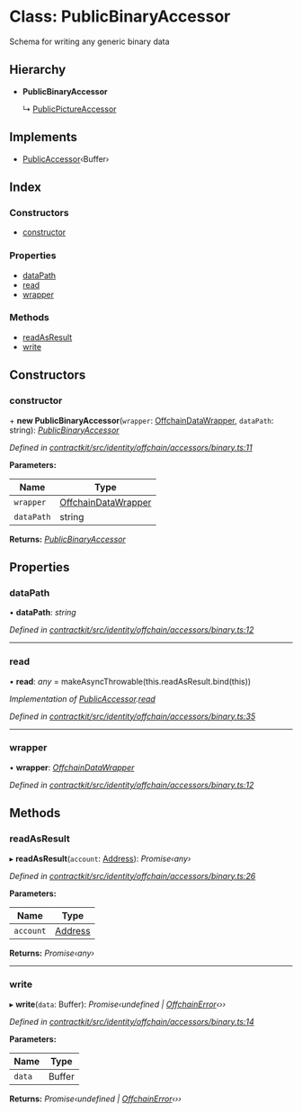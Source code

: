 # Class: PublicBinaryAccessor

Schema for writing any generic binary data

## Hierarchy

* **PublicBinaryAccessor**

  ↳ [PublicPictureAccessor](_identity_offchain_accessors_pictures_.publicpictureaccessor.md)

## Implements

* [PublicAccessor](../interfaces/_identity_offchain_accessors_interfaces_.publicaccessor.md)‹Buffer›

## Index

### Constructors

* [constructor](_identity_offchain_accessors_binary_.publicbinaryaccessor.md#constructor)

### Properties

* [dataPath](_identity_offchain_accessors_binary_.publicbinaryaccessor.md#datapath)
* [read](_identity_offchain_accessors_binary_.publicbinaryaccessor.md#read)
* [wrapper](_identity_offchain_accessors_binary_.publicbinaryaccessor.md#wrapper)

### Methods

* [readAsResult](_identity_offchain_accessors_binary_.publicbinaryaccessor.md#readasresult)
* [write](_identity_offchain_accessors_binary_.publicbinaryaccessor.md#write)

## Constructors

###  constructor

\+ **new PublicBinaryAccessor**(`wrapper`: [OffchainDataWrapper](_identity_offchain_data_wrapper_.offchaindatawrapper.md), `dataPath`: string): *[PublicBinaryAccessor](_identity_offchain_accessors_binary_.publicbinaryaccessor.md)*

*Defined in [contractkit/src/identity/offchain/accessors/binary.ts:11](https://github.com/celo-org/celo-monorepo/blob/master/packages/contractkit/src/identity/offchain/accessors/binary.ts#L11)*

**Parameters:**

Name | Type |
------ | ------ |
`wrapper` | [OffchainDataWrapper](_identity_offchain_data_wrapper_.offchaindatawrapper.md) |
`dataPath` | string |

**Returns:** *[PublicBinaryAccessor](_identity_offchain_accessors_binary_.publicbinaryaccessor.md)*

## Properties

###  dataPath

• **dataPath**: *string*

*Defined in [contractkit/src/identity/offchain/accessors/binary.ts:12](https://github.com/celo-org/celo-monorepo/blob/master/packages/contractkit/src/identity/offchain/accessors/binary.ts#L12)*

___

###  read

• **read**: *any* = makeAsyncThrowable(this.readAsResult.bind(this))

*Implementation of [PublicAccessor](../interfaces/_identity_offchain_accessors_interfaces_.publicaccessor.md).[read](../interfaces/_identity_offchain_accessors_interfaces_.publicaccessor.md#read)*

*Defined in [contractkit/src/identity/offchain/accessors/binary.ts:35](https://github.com/celo-org/celo-monorepo/blob/master/packages/contractkit/src/identity/offchain/accessors/binary.ts#L35)*

___

###  wrapper

• **wrapper**: *[OffchainDataWrapper](_identity_offchain_data_wrapper_.offchaindatawrapper.md)*

*Defined in [contractkit/src/identity/offchain/accessors/binary.ts:12](https://github.com/celo-org/celo-monorepo/blob/master/packages/contractkit/src/identity/offchain/accessors/binary.ts#L12)*

## Methods

###  readAsResult

▸ **readAsResult**(`account`: [Address](../modules/_base_.md#address)): *Promise‹any›*

*Defined in [contractkit/src/identity/offchain/accessors/binary.ts:26](https://github.com/celo-org/celo-monorepo/blob/master/packages/contractkit/src/identity/offchain/accessors/binary.ts#L26)*

**Parameters:**

Name | Type |
------ | ------ |
`account` | [Address](../modules/_base_.md#address) |

**Returns:** *Promise‹any›*

___

###  write

▸ **write**(`data`: Buffer): *Promise‹undefined | [OffchainError](_identity_offchain_accessors_errors_.offchainerror.md)‹››*

*Defined in [contractkit/src/identity/offchain/accessors/binary.ts:14](https://github.com/celo-org/celo-monorepo/blob/master/packages/contractkit/src/identity/offchain/accessors/binary.ts#L14)*

**Parameters:**

Name | Type |
------ | ------ |
`data` | Buffer |

**Returns:** *Promise‹undefined | [OffchainError](_identity_offchain_accessors_errors_.offchainerror.md)‹››*
